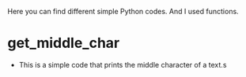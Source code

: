 Here you can find different simple Python codes. And I used functions.

# get_middle_char
- This is a simple code that prints the middle character of a text.s